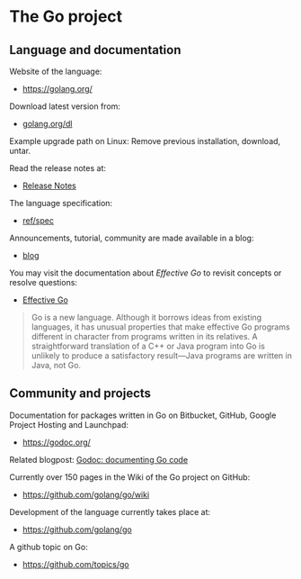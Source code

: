 # The Go project

## Language and documentation

Website of the language:

* https://golang.org/

Download latest version from:

* [golang.org/dl](https://golang.org/dl/)

Example upgrade path on Linux: Remove previous installation, download, untar.

Read the release notes at:

* [Release Notes](https://golang.org/doc/devel/release.html)

The language specification:

* [ref/spec](https://golang.org/ref/spec)

Announcements, tutorial, community are made available in a blog:

* [blog](https://blog.golang.org/)

You may visit the documentation about *Effective Go* to revisit concepts or resolve questions:

* [Effective Go](https://golang.org/doc/effective_go.html)

> Go is a new language. Although it borrows ideas from existing languages, it
> has unusual properties that make effective Go programs different in character
> from programs written in its relatives. A straightforward translation of a C++
> or Java program into Go is unlikely to produce a satisfactory result—Java
> programs are written in Java, not Go. 

## Community and projects

Documentation for packages written in Go on Bitbucket, GitHub, Google Project Hosting and Launchpad:

* https://godoc.org/

Related blogpost: [Godoc: documenting Go code](https://blog.golang.org/godoc-documenting-go-code)

Currently over 150 pages in the Wiki of the Go project on GitHub:

* https://github.com/golang/go/wiki

Development of the language currently takes place at:

* https://github.com/golang/go

A github topic on Go:

* https://github.com/topics/go

